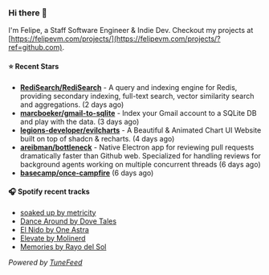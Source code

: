 ### Hi there 👋

I'm Felipe, a Staff Software Engineer & Indie Dev. Checkout my projects at [https://felipevm.com/projects/](https://felipevm.com/projects/?ref=github.com).

#### ⭐ Recent Stars
- **[RediSearch/RediSearch](https://github.com/RediSearch/RediSearch)** - A query and indexing engine for Redis, providing secondary indexing, full-text search, vector similarity search and aggregations. (2 days ago)
- **[marcboeker/gmail-to-sqlite](https://github.com/marcboeker/gmail-to-sqlite)** - Index your Gmail account to a SQLite DB and play with the data. (3 days ago)
- **[legions-developer/evilcharts](https://github.com/legions-developer/evilcharts)** - A Beautiful &amp; Animated Chart UI Website built on top of shadcn &amp; recharts. (4 days ago)
- **[areibman/bottleneck](https://github.com/areibman/bottleneck)** - Native Electron app for reviewing pull requests dramatically faster than Github web. Specialized for handling reviews for background agents working on multiple concurrent threads (6 days ago)
- **[basecamp/once-campfire](https://github.com/basecamp/once-campfire)** (6 days ago)

#### 🎧 Spotify recent tracks
- [soaked up by metricity](https://open.spotify.com/track/7uJm5b3FwhvXSAhNCht3Ma)
- [Dance Around by Dove Tales](https://open.spotify.com/track/5GyoQHJLwBr7yjqZSrOdri)
- [El Nido by One Astra](https://open.spotify.com/track/5y4jIRCzdlaMVGiT4P9HPl)
- [Elevate by Molinerd](https://open.spotify.com/track/3UNkKybunQxyPE6y0PD74i)
- [Memories by Rayo del Sol](https://open.spotify.com/track/2vfjGQHhpb0lGNzP088tVk)

_Powered by [TuneFeed](https://tunefeed.app?ref=github.com)_
